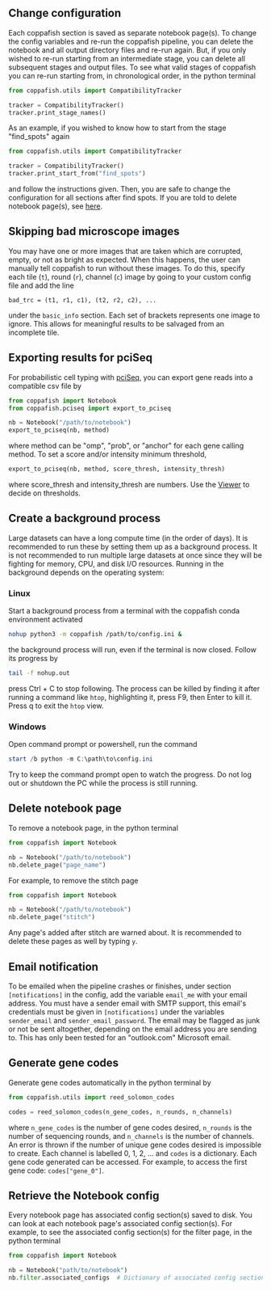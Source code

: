 ## Change configuration

Each coppafish section is saved as separate notebook page(s). To change the config variables and re-run the coppafish
pipeline, you can delete the notebook and all output directory files and re-run again. But, if you only wished to
re-run starting from an intermediate stage, you can delete all subsequent stages and output files. To see what valid
stages of coppafish you can re-run starting from, in chronological order, in the python terminal

```py
from coppafish.utils import CompatibilityTracker

tracker = CompatibilityTracker()
tracker.print_stage_names()
```

As an example, if you wished to know how to start from the stage "find_spots" again

```py
from coppafish.utils import CompatibilityTracker

tracker = CompatibilityTracker()
tracker.print_start_from("find_spots")
```

and follow the instructions given. Then, you are safe to change the configuration for all sections after find spots. If
you are told to delete notebook page(s), see [here](#delete-notebook-page).

## Skipping bad microscope images

You may have one or more images that are taken which are corrupted, empty, or not as bright as expected. When this
happens, the user can manually tell coppafish to run without these images. To do this, specify each tile (`t`), round
(`r`), channel (`c`) image by going to your custom config file and add the line

```
bad_trc = (t1, r1, c1), (t2, r2, c2), ...
```

under the `basic_info` section. Each set of brackets represents one image to ignore. This allows for meaningful
results to be salvaged from an incomplete tile.

## Exporting results for pciSeq

For probabilistic cell typing with [pciSeq](https://github.com/acycliq/pciSeq), you can export gene reads into a
compatible csv file by

```py
from coppafish import Notebook
from coppafish.pciseq import export_to_pciseq

nb = Notebook("/path/to/notebook")
export_to_pciseq(nb, method)
```

where method can be "omp", "prob", or "anchor" for each gene calling method. To set a score and/or intensity minimum
threshold,

```py
export_to_pciseq(nb, method, score_thresh, intensity_thresh)
```

where score_thresh and intensity_thresh are numbers. Use the [Viewer](diagnostics.md#viewer) to decide on thresholds.

## Create a background process

Large datasets can have a long compute time (in the order of days). It is recommended to run these by setting them up
as a background process. It is not recommended to run multiple large datasets at once since they will be fighting for
memory, CPU, and disk I/O resources. Running in the background depends on the operating system:

### Linux

Start a background process from a terminal with the coppafish conda environment activated

```bash
nohup python3 -m coppafish /path/to/config.ini &
```

the background process will run, even if the terminal is now closed. Follow its progress by

```bash
tail -f nohup.out
```

press Ctrl + C to stop following. The process can be killed by finding it after running a command like `htop`,
highlighting it, press F9, then Enter to kill it. Press q to exit the `htop` view.

### Windows

Open command prompt or powershell, run the command

```powershell
start /b python -m C:\path\to\config.ini
```

Try to keep the command prompt open to watch the progress. Do not log out or shutdown the PC while the process is still
running.

## Delete notebook page

To remove a notebook page, in the python terminal

```py
from coppafish import Notebook

nb = Notebook("/path/to/notebook")
nb.delete_page("page_name")
```

For example, to remove the stitch page

```py
from coppafish import Notebook

nb = Notebook("/path/to/notebook")
nb.delete_page("stitch")
```

Any page's added after stitch are warned about. It is recommended to delete these pages as well by typing `y`.

## Email notification

To be emailed when the pipeline crashes or finishes, under section `[notifications]` in the config, add the variable
`email_me` with your email address. You must have a sender email with SMTP support, this email's credentials must be
given in `[notifications]` under the variables `sender_email` and `sender_email_password`. The email may be flagged as
junk or not be sent altogether, depending on the email address you are sending to. This has only been tested for an
"outlook.com" Microsoft email.

## Generate gene codes

Generate gene codes automatically in the python terminal by

```py
from coppafish.utils import reed_solomon_codes

codes = reed_solomon_codes(n_gene_codes, n_rounds, n_channels)
```

where `n_gene_codes` is the number of gene codes desired, `n_rounds` is the number of sequencing rounds, and
`n_channels` is the number of channels. An error is thrown if the number of unique gene codes desired is impossible to
create. Each channel is labelled 0, 1, 2, ... and `codes` is a dictionary. Each gene code generated can be accessed.
For example, to access the first gene code: `codes["gene_0"]`.

## Retrieve the Notebook config

Every notebook page has associated config section(s) saved to disk. You can look at each notebook page's associated
config section(s). For example, to see the associated config section(s) for the filter page, in the python terminal

```py
from coppafish import Notebook

nb = Notebook("path/to/notebook")
nb.filter.associated_configs  # Dictionary of associated config sections.
```
